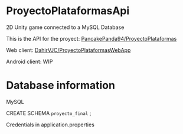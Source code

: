 # ProyectoPlataformasApi
2D Unity game connected to a MySQL Database

This is the API for the proyect: [PancakePanda94/ProyectoPlataformas](https://github.com/PancakePanda94/ProyectoPlataformas)

Web client: [DahirVJC/ProyectoPlataformasWebApp](https://github.com/DahirVJC/ProyectoPlataformasWebApp.git)

Android client: WIP

# Database information

MySQL

CREATE SCHEMA `proyecto_final` ;

Credentials in application.properties
